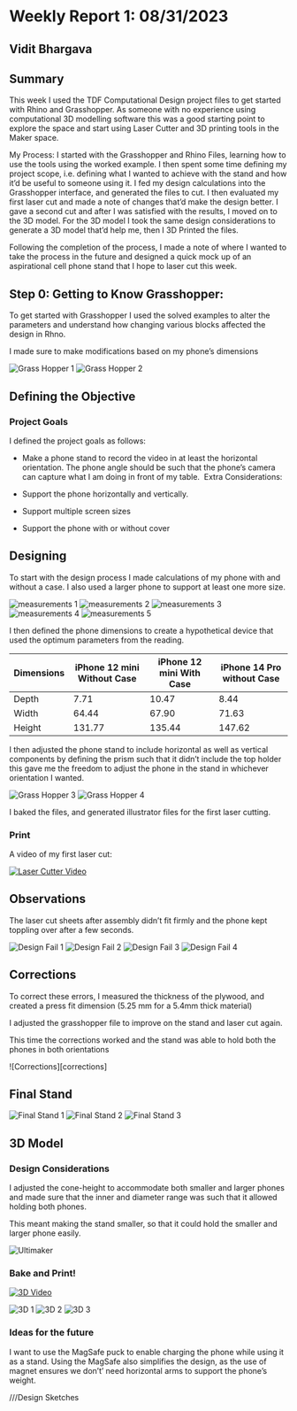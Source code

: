 # Weekly Report 1: 08/31/2023
## Vidit Bhargava

## Summary

This week I used the TDF Computational Design project files to get started with Rhino and Grasshopper. As someone with no experience using computational 3D modelling software this was a good starting point to explore the space and start using Laser Cutter and 3D printing tools in the Maker space.

My Process: 
I started with the Grasshopper and Rhino Files, learning how to use the tools using the worked example. I then spent some time defining my project scope, i.e. defining what I wanted to achieve with the stand and how it’d be useful to someone using it. I fed my design calculations into the Grasshopper interface, and generated the files to cut. I then evaluated my first laser cut and made a note of changes that’d make the design better. I gave a second cut and after I was satisfied with the results, I moved on to the 3D model. For the 3D model I took the same design considerations to generate a 3D model that’d help me, then I 3D Printed the files.

Following the completion of the process, I made a note of where I wanted to take the process in the future and designed a quick mock up of an aspirational cell phone stand that I hope to laser cut this week.

## Step 0: Getting to Know Grasshopper:

To get started with Grasshopper I used the solved examples to alter the parameters and understand how changing various blocks affected the design in Rhno.

I made sure to make modifications based on my phone’s dimensions

![Grass Hopper 1][grasshopper1]
![Grass Hopper 2][grasshopper4]

##  Defining the Objective

### Project Goals
I defined the project goals as follows: 
- Make a phone stand to record the video in at least the horizontal orientation. The phone angle should be such that the phone’s camera can capture what I am doing in front of my table. 
Extra Considerations:

- Support the phone horizontally and vertically.
- Support multiple screen sizes
- Support the phone with or without cover

## Designing

To start with the design process I made calculations of my phone with and without a case. I also used a larger phone to support at least one more size.

![measurements 1][measurement1]
![measurements 2][measurement2]
![measurements 3][measurement3]
![measurements 4][measurement4]
![measurements 5][measurement5]



I then defined the phone dimensions to create a hypothetical device that used the optimum parameters from the reading.

|Dimensions | iPhone 12 mini Without Case	| iPhone 12 mini With Case | iPhone 14 Pro without Case |
|---------- | --------------------------- | ------------------------ | -------------------------- |
|Depth      | 7.71                        | 10.47                    | 8.44                       |
|Width      | 64.44                       | 67.90                    | 71.63                      |
|Height     | 131.77                      | 135.44                   | 147.62                     |



I then adjusted the phone stand to include horizontal as well as vertical components by defining the prism such that it didn’t include the top holder this gave me the freedom to adjust the phone in the stand in whichever orientation I wanted.

![Grass Hopper 3][grasshopper2]
![Grass Hopper 4][grasshopper3]

I baked the files, and generated illustrator files for the first laser cutting.

### Print
A video of my first laser cut:

[![Laser Cutter Video](https://img.youtube.com/vi/1GZ71lY4LRw/0.jpg)][videoLaser]

## Observations

The laser cut sheets after assembly didn’t fit firmly and the phone kept toppling over after a few seconds.


![Design Fail 1][designFail1]
![Design Fail 2][designFail2]
![Design Fail 3][designFail3]
![Design Fail 4][designFail3]


## Corrections

To correct these errors, I measured the thickness of the plywood, and created a press fit dimension (5.25 mm for a 5.4mm thick material) 

I adjusted the grasshopper file to improve on the stand and laser cut again.

This time the corrections worked and the stand was able to hold both the phones in both orientations

![Corrections][corrections]


## Final Stand

![Final Stand 1][finalStand1]
![Final Stand 2][finalStand2]
![Final Stand 3][finalStand3]

## 3D Model

### Design Considerations

I adjusted the cone-height to accommodate both smaller and larger phones and made sure that the inner and diameter range was such that it allowed holding both phones. 

This meant making the stand smaller, so that it could hold the smaller and larger phone easily.

![Ultimaker][ultimaker]

### Bake and Print!

[![3D Video](https://img.youtube.com/vi/6rePAKOlDkU/0.jpg)][video3D]

![3D 1][3D1]
![3D 2][3D2]
![3D 3][3D3]

### Ideas for the future
I want to use the MagSafe puck to enable charging the phone while using it as a stand. Using the MagSafe also simplifies the design, as the use of magnet ensures we don’t’ need horizontal arms to support the phone’s weight.

///Design Sketches

[grasshopper1]: weekly-reports/img20230831/Grasshopper_1.png
[grasshopper2]: weekly-reports/img20230831/Grasshopper_2.png
[grasshopper3]: weekly-reports/img20230831/Grasshopper_3.png
[grasshopper4]: weekly-reports/img20230831/Grasshopper_4.png

[ultimaker]: weekly-reports/img20230831/Ultimaker_1.png

[measurement1]: weekly-reports/img20230831/phone_small_1.png
[measurement2]: weekly-reports/img20230831/phone_small_2.png
[measurement3]: weekly-reports/img20230831/phone_small_3.png
[measurement4]: weekly-reports/img20230831/phone_large_1.png
[measurement5]: weekly-reports/img20230831/phone_large_2.png


[designFail1]: weekly-reports/img20230831/Design_fail_1.png
[designFail2]: weekly-reports/img20230831/Design_fail_2.png
[designFail3]: weekly-reports/img20230831/Design_fail_3.png
[designFail4]: weekly-reports/img20230831/Design_fail_4.png

[correction]: weekly-reports/img20230831/corrections_1.png

[finalStand1]: weekly-reports/img20230831/finalStand_1.png
[finalStand2]: weekly-reports/img20230831/finalStand_2.png
[finalStand3]: weekly-reports/img20230831/finalStand_3.png

[3D1]: weekly-reports/img20230831/3D_1.png
[3D2]: weekly-reports/img20230831/3D_2.png
[3D3]: weekly-reports/img20230831/3D_3.png

[videoLaser]: https://www.youtube.com/watch?v=1GZ71lY4LRw
[video3D]: https://www.youtube.com/watch?v=6rePAKOlDkU
